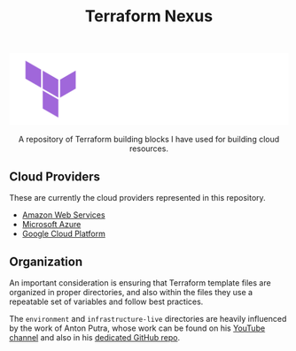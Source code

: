 <h1 align="center"> Terraform Nexus </h1> <br>
<p align="center">
  <a href="https://developer.hashicorp.com/terraform/intro">
    <img alt="Terraform" title="Terraform" src="_assets/Terraform_onDark.png" width="512">
  </a>
</p>

<p align="center">
  A repository of Terraform building blocks I have used for building cloud resources.
</p>

## Cloud Providers

These are currently the cloud providers represented in this repository.

- [Amazon Web Services](./terraform-aws/README.md)
- [Microsoft Azure](./terraform-az/README.md)
- [Google Cloud Platform](./terraform-gcp/README.md)


## Organization

An important consideration is ensuring that Terraform template files are organized in proper directories, and also within the files they use a repeatable set of variables and follow best practices.

The `environment` and `infrastructure-live` directories are heavily influenced by the work of Anton Putra, whose work can be found on his [YouTube channel](https://www.youtube.com/@AntonPutra) and also in his [dedicated GitHub repo](https://github.com/antonputra/tutorials).
